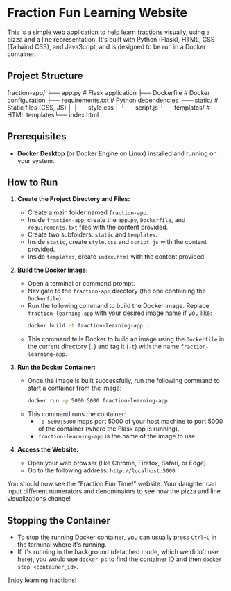 # Fraction Fun Learning Website

This is a simple web application to help learn fractions visually, using a pizza and a line representation. It's built with Python (Flask), HTML, CSS (Tailwind CSS), and JavaScript, and is designed to be run in a Docker container.

## Project Structure

fraction-app/
├── app.py              # Flask application
├── Dockerfile          # Docker configuration
├── requirements.txt    # Python dependencies
├── static/             # Static files (CSS, JS)
│   ├── style.css
│   └── script.js
└── templates/          # HTML templates└── index.html
## Prerequisites

* **Docker Desktop** (or Docker Engine on Linux) installed and running on your system.

## How to Run

1.  **Create the Project Directory and Files:**
    * Create a main folder named `fraction-app`.
    * Inside `fraction-app`, create the `app.py`, `Dockerfile`, and `requirements.txt` files with the content provided.
    * Create two subfolders: `static` and `templates`.
    * Inside `static`, create `style.css` and `script.js` with the content provided.
    * Inside `templates`, create `index.html` with the content provided.

2.  **Build the Docker Image:**
    * Open a terminal or command prompt.
    * Navigate to the `fraction-app` directory (the one containing the `Dockerfile`).
    * Run the following command to build the Docker image. Replace `fraction-learning-app` with your desired image name if you like:
        ```bash
        docker build -t fraction-learning-app .
        ```
    * This command tells Docker to build an image using the `Dockerfile` in the current directory (`.`) and tag it (`-t`) with the name `fraction-learning-app`.

3.  **Run the Docker Container:**
    * Once the image is built successfully, run the following command to start a container from the image:
        ```bash
        docker run -p 5000:5000 fraction-learning-app
        ```
    * This command runs the container:
        * `-p 5000:5000` maps port 5000 of your host machine to port 5000 of the container (where the Flask app is running).
        * `fraction-learning-app` is the name of the image to use.

4.  **Access the Website:**
    * Open your web browser (like Chrome, Firefox, Safari, or Edge).
    * Go to the following address: `http://localhost:5000`

You should now see the "Fraction Fun Time!" website. Your daughter can input different numerators and denominators to see how the pizza and line visualizations change!

## Stopping the Container

* To stop the running Docker container, you can usually press `Ctrl+C` in the terminal where it's running.
* If it's running in the background (detached mode, which we didn't use here), you would use `docker ps` to find the container ID and then `docker stop <container_id>`.

Enjoy learning fractions!

